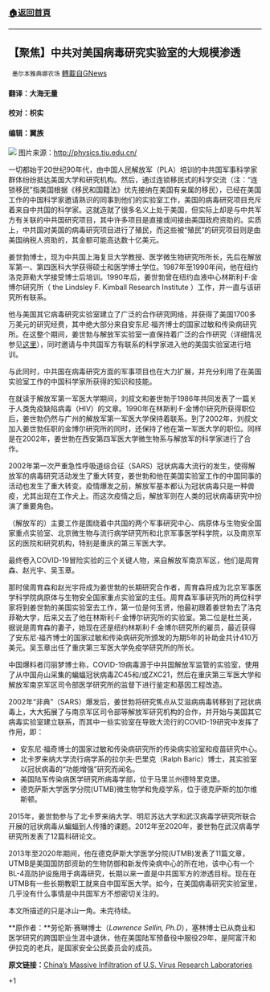 ###  [:house:返回首頁](https://github.com/ourhimalayas/txt)
---

## 【聚焦】中共对美国病毒研究实验室的大规模渗透
` 墨尔本雅典娜农场` [轉載自GNews](https://gnews.org/zh-hans/985294/)

#### 翻译：大海无量

#### 校对：枳实

#### 编辑：翼族
![]()![](https://gnews.org/wp-content/uploads/2021/03/117-5.jpg)
图片来源：http://physics.tju.edu.cn/

一切都始于20世纪90年代，由中国人民解放军（PLA）培训的中共国军事科学家群体纷纷抵达美国大学和研究机构。然后，通过连锁移民式的科学交流（注：“连锁移民”指美国根据《移民和国籍法》优先接纳在美国有亲属的移民），已经在美国工作的中国科学家邀请熟识的同事到他们的实验室工作，美国的病毒研究项目充斥着来自中共国的科学家。这就造就了很多名义上处于美国，但实际上却是与中共军方有关联的中共国研究项目，其中许多项目是直接或间接由美国政府资助的。实质上，中共国对美国的病毒研究项目进行了殖民，而这些被“殖民”的研究项目则是由美国纳税人资助的，其金额可能高达数十亿美元。

姜世勃博士，现为中共国上海复旦大学教授、医学微生物研究所所长，先后在解放军第一、第四医科大学获得硕士和医学博士学位。1987年至1990年间，他在纽约洛克菲勒大学接受博士后培训。1990年后，姜世勃曾在纽约血液中心林斯利·F·金博尔研究所（ the Lindsley F. Kimball Research Institute ）工作，并一直与该研究所有联系。

他与美国其它病毒研究实验室建立了广泛的合作研究网络，并获得了美国1700多万美元的研究经费，其中绝大部分来自安东尼·福齐博士的国家过敏和传染病研究所。在这整个期间，姜世勃与解放军实验室一直保持着广泛的合作研究（详细情况参见[这里](https://ccnationalsecurity.org/the-chinese-military-its-links-to-u-s-funding-and-the-laboratory-origin-of-covid-19/)），同时邀请与中共国军方有联系的科学家进入他的美国实验室进行培训。

与此同时，中共国在病毒研究方面的军事项目也在大力扩展，并充分利用了在美国实验室工作的中国科学家所获得的知识和技能。

在就读于解放军第一军医大学期间，刘叔文和姜世勃于1986年共同发表了一篇关于人类免疫缺陷病毒（HIV）的文章。1990年在林斯利·F·金博尔研究所获得职位后，姜世勃仍然与广州的解放军第一军医大学保持着联系。到了2002年，刘叔文加入姜世勃任职的金博尔研究所的同时，还保持了他在第一军医大学的职位。同样是在2002年，姜世勃在西安第四军医大学微生物系与解放军的科学家进行了合作。

2002年第一次严重急性呼吸道综合征（SARS）冠状病毒大流行的发生，使得解放军的病毒研究活动发生了重大转变，姜世勃和他在美国实验室工作的中国同事的活动也发生了重大转变。疫情爆发之前，解放军基本都认为冠状病毒只是一种兽疫，尤其出现在工作犬上。而这次疫情之后，解放军则在人类的冠状病毒研究中扮演了重要角色。

（解放军的）主要工作是围绕着中共国的两个军事研究中心、病原体与生物安全国家重点实验室、北京微生物与流行病学研究所和北京军事医学科学院，以及南京军区的医院和研究机构，特别是重庆的第三军医大学。

最终卷入COVID-19冒险实验的三个关键人物，来自解放军南京军区，他们是周育森、赵光宇、吴玉章。

那时侯周育森和赵光宇将成为姜世勃的长期研究合作者，周育森将成为北京军事医学科学院病原体与生物安全国家重点实验室的主任。周育森军事研究所的两位科学家将到姜世勃的美国实验室去工作，第一位是何玉贤，他最初跟着姜世勃去了洛克菲勒大学，后来又去了他在林斯利·F·金博尔研究所的实验室。第二位是杜兰英，据说是周育森的妻子，她现在还是纽约林斯利·F·金博尔研究所的雇员，最近获得了安东尼·福齐博士的国家过敏和传染病研究所颁发的为期5年的补助金共计410万美元。吴玉章出任了重庆第三军医大学免疫学研究所的所长。

中国爆料者闫丽梦博士称，COVID-19病毒源于中共国解放军监管的实验室，使用了从中国舟山采集的蝙蝠冠状病毒ZC45和/或ZXC21，然后在重庆第三军医大学和解放军南京军区司令部医学研究所的监督下进行鉴定和基因工程改造。

2002年“非典”（SARS）爆发后，姜世勃将研究焦点从艾滋病病毒转移到了冠状病毒上，大大拓展了与南京军区司令部等解放军研究机构的合作，并开始与美国其它病毒实验室建立联系，而其中一些实验室在导致大流行的COVID-19研究中发挥了作用，即：

- 安东尼·福奇博士的国家过敏和传染病研究所的传染病实验室和疫苗研究中心。
- 北卡罗来纳大学流行病学系的拉尔夫·巴里克（Ralph Baric）博士，其实验室以冠状病毒的“功能增强”研究而闻名。
- 美国陆军传染病医学研究所病毒学部，位于马里兰州德特里克堡。
- 德克萨斯大学医学分院(UTMB)微生物学和免疫学系，位于德克萨斯的加尔维斯顿。


2015年，姜世勃参与了北卡罗来纳大学、明尼苏达大学和武汉病毒学研究所联合开展的冠状病毒从蝙蝠到人传播的课题。2012年至2020年，姜世勃在武汉病毒学研究所发表了12篇科研论文。

2013年至2020年期间，他在德克萨斯大学医学分院(UTMB)发表了11篇文章，UTMB是美国国防部资助的生物防御和新发传染病中心的所在地，该中心有一个BL-4高防护设施用于病毒研究，长期以来一直是中共国军方的渗透目标。现在在UTMB有一些长期教职工就来自中国军医大学。如今，在美国病毒研究实验室里，几乎没有什么事情是中共国军方不想密切关注的。

本文所描述的只是冰山一角。未完待续。

**原作者：**劳伦斯·赛琳博士（*Lawrence Sellin, Ph.D*），塞林博士已从商业和医学研究的跨国职业生涯中退休，他在美国陆军预备役中服役29年，是阿富汗和伊拉克的老兵，是国家安全公民委员会的成员。

**原文链接：**[China’s Massive Infiltration of U.S. Virus Research Laboratories](https://www.thegatewaypundit.com/2021/03/chinas-massive-infiltration-u-s-virus-research-laboratories/)



+1
